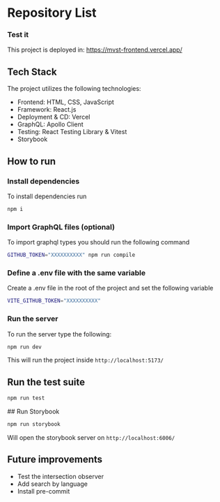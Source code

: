 # Repository List

### Test it

This project is deployed in: https://mvst-frontend.vercel.app/

## Tech Stack

The project utilizes the following technologies:

- Frontend: HTML, CSS, JavaScript
- Framework: React.js
- Deployment & CD: Vercel
- GraphQL: Apollo Client
- Testing: React Testing Library & Vitest
- Storybook

## How to run

### Install dependencies

To install dependencies run

```sh
npm i
```

### Import GraphQL files (optional)

To import graphql types you should run the following command

```sh
GITHUB_TOKEN="XXXXXXXXXX" npm run compile
```

### Define a .env file with the same variable

Create a .env file in the root of the project and set the following variable

```sh
VITE_GITHUB_TOKEN="XXXXXXXXXX"
```

### Run the server

To run the server type the following:

```sh
npm run dev
```

This will run the project inside `http://localhost:5173/`

## Run the test suite

```sh
npm run test
```


## Run Storybook
```sh 
npm run storybook
```
 Will open the storybook server on `http://localhost:6006/`

## Future improvements

- Test the intersection observer
- Add search by language
- Install pre-commit
